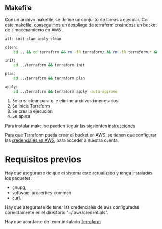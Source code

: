 ## Makefile

Con un archivo makefile, se define un conjunto de tareas a ejecutar. Con este makefile, conseguimos un despliege de terraform creándose un bucket de almacenamiento en AWS .
```sh
all: init plan apply clean

clean:
	cd .. && cd terraform && rm -fR terraform/ && rm -fR terraform.* && rm -fR .terraform.*

init:
	cd ../terraform && terraform init

plan:
	cd ../terraform && terraform plan

apply:
	cd ../terraform && terraform apply -auto-approve
```	
	


1. Se crea clean para que elimine archivos innecesarios
2. Se inicia Terraform
3. Se crea la ejecución
4. Se aplica


Para instalar make, se pueden seguir las siguientes [instrucciones](https://linuxhint.com/install-make-ubuntu/)


Para que Terraform pueda crear el bucket en AWS, se tienen que configurar las [credenciales en AWS](https://docs.aws.amazon.com/powershell/latest/userguide/pstools-appendix-sign-up.html),  para acceder a nuestra cuenta.


# Requisitos previos
Hay que asegurarse de que el sistema esté actualizado y tenga instalados los paquetes:
- gnupg, 
- software-properties-common
- curl.

Hay que asegurarse de tener las credenciales de aws configuradas correctamente en el directorio   "~/.aws/credentials".

Hay que acordarse de tener instalado [Terraform](https://nksistemas.com/como-instalar-terraform-en-ubuntu-22-0420-04-18-04/) 

